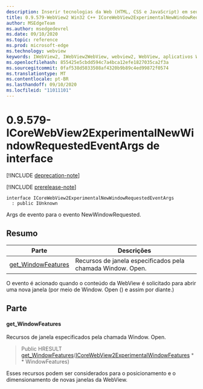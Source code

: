 ```yaml
---
description: Inserir tecnologias da Web (HTML, CSS e JavaScript) em seus aplicativos nativos com o controle WebView2 do Microsoft Edge
title: 0.9.579-WebView2 Win32 C++ ICoreWebView2ExperimentalNewWindowRequestedEventArgs
author: MSEdgeTeam
ms.author: msedgedevrel
ms.date: 09/10/2020
ms.topic: reference
ms.prod: microsoft-edge
ms.technology: webview
keywords: IWebView2, IWebView2WebView, webview2, WebView, aplicativos Win32, Win32, Edge, ICoreWebView2, ICoreWebView2Controller, controle do navegador, HTML Edge, ICoreWebView2ExperimentalNewWindowRequestedEventArgs
ms.openlocfilehash: 855425e5cbdd594c7a4bca12efe1827035ca2f3a
ms.sourcegitcommit: 0faf538d5033508af4320b9b89c4ed99872f0574
ms.translationtype: MT
ms.contentlocale: pt-BR
ms.lasthandoff: 09/10/2020
ms.locfileid: "11011101"
---
```

# 0.9.579-ICoreWebView2ExperimentalNewWindowRequestedEventArgs de interface 

[!INCLUDE [deprecation-note](../../includes/deprecation-note.md)]

[!INCLUDE [prerelease-note](../../includes/prerelease-note.md)]

```
interface ICoreWebView2ExperimentalNewWindowRequestedEventArgs
  : public IUnknown
```

Args de evento para o evento NewWindowRequested.

## Resumo

 Parte                        | Descrições
--------------------------------|---------------------------------------------
[get_WindowFeatures](#get_windowfeatures) | Recursos de janela especificados pela chamada Window. Open.

O evento é acionado quando o conteúdo da WebView é solicitado para abrir uma nova janela (por meio de Window. Open () e assim por diante.)

## Parte

#### get_WindowFeatures 

Recursos de janela especificados pela chamada Window. Open.

> Public HRESULT [get_WindowFeatures](#get_windowfeatures)([ICoreWebView2ExperimentalWindowFeatures](icorewebview2experimentalwindowfeatures.md) * * WindowFeatures)

Esses recursos podem ser considerados para o posicionamento e o dimensionamento de novas janelas da WebView.

